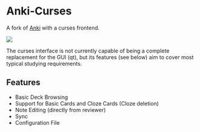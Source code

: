 # Anki-Curses

A fork of [Anki](https://github.com/ankitects/anki) with a curses frontend.

<image src="screenshot.png">

The curses interface is not currently capable of being a complete replacement for the GUI (qt), but its features (see below) aim to cover most typical studying requirements.

## Features
- Basic Deck Browsing
- Support for Basic Cards and Cloze Cards (Cloze deletion)
- Note Editing (directly from reviewer)
- Sync
- Configuration File
